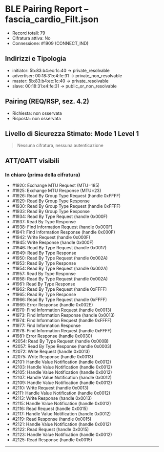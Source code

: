 # BLE Pairing Report – fascia_cardio_Filt.json
- Record totali: 79
- Cifratura attiva: No
- Connessione: #1909 (CONNECT_IND)

## Indirizzi e Tipologia
- initiator: 5b:83:b4:ec:1c:40  →  private_resolvable
- advertiser: 00:18:31:e4:fe:31  →  private_non_resolvable
- master: 5b:83:b4:ec:1c:40  →  private_resolvable
- slave: 00:18:31:e4:fe:31  →  public_or_non_resolvable



## Pairing (REQ/RSP, sez. 4.2)
- Richiesta: non osservata
- Risposta: non osservata

## Livello di Sicurezza Stimato: Mode 1 Level 1
> Nessuna cifratura, nessuna autenticazione

## ATT/GATT visibili
### In chiaro (prima della cifratura)
- #1920: Exchange MTU Request (MTU=185)
- #1925: Exchange MTU Response (MTU=23)
- #1926: Read By Group Type Request (handle 0xFFFF)
- #1929: Read By Group Type Response
- #1930: Read By Group Type Request (handle 0xFFFF)
- #1933: Read By Group Type Response
- #1934: Read By Type Request (handle 0x000F)
- #1937: Read By Type Response
- #1938: Find Information Request (handle 0x000F)
- #1941: Find Information Response (handle 0x000F)
- #1942: Write Request (handle 0x000F)
- #1945: Write Response (handle 0x000F)
- #1946: Read By Type Request (handle 0x0017)
- #1949: Read By Type Response
- #1950: Read By Type Request (handle 0x002A)
- #1953: Read By Type Response
- #1954: Read By Type Request (handle 0x002A)
- #1957: Read By Type Response
- #1958: Read By Type Request (handle 0x002A)
- #1961: Read By Type Response
- #1962: Read By Type Request (handle 0xFFFF)
- #1965: Read By Type Response
- #1966: Read By Type Request (handle 0xFFFF)
- #1969: Error Response (handle 0x002E)
- #1970: Find Information Request (handle 0x0013)
- #1973: Find Information Response (handle 0x0013)
- #1974: Find Information Request (handle 0xFFFF)
- #1977: Find Information Response
- #1978: Find Information Request (handle 0xFFFF)
- #1981: Error Response (handle 0x0030)
- #2054: Read By Type Request (handle 0x000B)
- #2057: Read By Type Response (handle 0x0003)
- #2072: Write Request (handle 0x0013)
- #2075: Write Response (handle 0x0013)
- #2101: Handle Value Notification (handle 0x0012)
- #2103: Handle Value Notification (handle 0x0012)
- #2105: Handle Value Notification (handle 0x0012)
- #2107: Handle Value Notification (handle 0x0012)
- #2109: Handle Value Notification (handle 0x0012)
- #2110: Write Request (handle 0x0013)
- #2111: Handle Value Notification (handle 0x0012)
- #2113: Write Response (handle 0x0013)
- #2115: Handle Value Notification (handle 0x0012)
- #2116: Read Request (handle 0x0015)
- #2117: Handle Value Notification (handle 0x0012)
- #2119: Read Response (handle 0x0015)
- #2121: Handle Value Notification (handle 0x0012)
- #2122: Read Request (handle 0x0015)
- #2123: Handle Value Notification (handle 0x0012)
- #2125: Read Response (handle 0x0015)

---